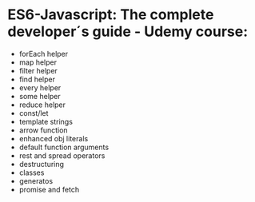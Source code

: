 # ES6-Javascript: The complete developer´s guide - Udemy course:

- forEach helper
- map helper
- filter helper
- find helper
- every helper
- some helper
- reduce helper
- const/let
- template strings
- arrow function
- enhanced obj literals
- default function arguments
- rest and spread operators
- destructuring
- classes
- generatos
- promise and fetch
